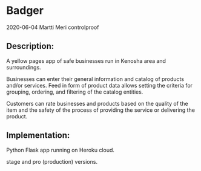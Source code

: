 


Badger
=====

2020-06-04
Martti Meri
controlproof

Description:
------------

A yellow pages app of safe businesses run in Kenosha area and surroundings.

Businesses can enter their general information and catalog of products and/or services.  Feed in form of product data allows setting the criteria for grouping, ordering, and filtering of the catalog entities.

Customers can rate businesses and products based on the quality of the item and the safety of the process of providing the service or delivering the product.


Implementation:
----------------

Python Flask app running on Heroku cloud.

stage and pro (production) versions.


